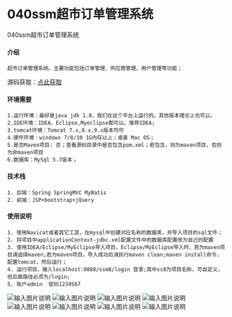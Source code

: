 # 040ssm超市订单管理系统
040ssm超市订单管理系统


#### 介绍
```
超市订单管理系统。主要功能包括订单管理、供应商管理、用户管理等功能；
```

源码获取：[点此获取](http://www.shuyue.fun/index.php?type=productinfo&id=141)

#### 环境需要
```
1.运行环境：最好是java jdk 1.8，我们在这个平台上运行的。其他版本理论上也可以。
2.IDE环境：IDEA，Eclipse,Myeclipse都可以。推荐IDEA;
3.tomcat环境：Tomcat 7.x,8.x,9.x版本均可
4.硬件环境：windows 7/8/10 1G内存以上；或者 Mac OS；
5.是否Maven项目: 否；查看源码目录中是否包含pom.xml；若包含，则为maven项目，否则为非maven项目
6.数据库：MySql 5.7版本；
```

#### 技术栈
```
1. 后端：Spring SpringMVC MyBatis
2. 前端：JSP+bootstrap+jQuery
```

#### 使用说明
```
1. 使用Navicat或者其它工具，在mysql中创建对应名称的数据库，并导入项目的sql文件；
2. 将项目中applicationContext-jdbc.xml配置文件中的数据库配置改为自己的配置
3. 使用IDEA/Eclipse/MyEclipse导入项目，Eclipse/MyEclipse导入时，若为maven项目请选择maven;若为maven项目，导入成功后请执行maven clean;maven install命令，配置tomcat，然后运行；
4. 运行项目，输入localhost:8080/ssm8/login 登录;其中ss8为项目名称，可自定义，但后面路径必须为/login;
5. 账户admin  密码1234567
```
![输入图片说明](https://images.gitee.com/uploads/images/2021/0315/131424_5eabf07e_863230.png "屏幕截图.png")
![输入图片说明](https://images.gitee.com/uploads/images/2021/0315/131452_79fb2db1_863230.png "屏幕截图.png")
![输入图片说明](https://images.gitee.com/uploads/images/2021/0315/131511_e7330ace_863230.png "屏幕截图.png")
![输入图片说明](https://images.gitee.com/uploads/images/2021/0315/131526_004f6556_863230.png "屏幕截图.png")
![输入图片说明](https://images.gitee.com/uploads/images/2021/0315/131536_35b589c1_863230.png "屏幕截图.png")
![输入图片说明](https://images.gitee.com/uploads/images/2021/0315/131547_74a9eb06_863230.png "屏幕截图.png")
![输入图片说明](https://images.gitee.com/uploads/images/2021/0315/131558_15ce4293_863230.png "屏幕截图.png")
![输入图片说明](https://images.gitee.com/uploads/images/2021/0315/131607_bf1e31ac_863230.png "屏幕截图.png")
